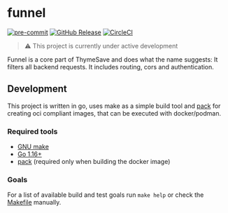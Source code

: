 funnel
===
[![pre-commit](https://img.shields.io/badge/%E2%9A%93%20%20pre--commit-enabled-success)](https://pre-commit.com/)
[![GitHub Release](https://img.shields.io/github/v/tag/thymesave/funnel.svg?label=version)](https://github.com/thymesave/funnel/releases)
[![CircleCI](https://circleci.com/gh/ThymeSave/funnel/tree/main.svg?style=shield)](https://circleci.com/gh/ThymeSave/funnel/tree/main)

> ⚠️ This project is currently under active development

Funnel is a core part of ThymeSave and does what the name suggests: It filters all backend requests. It includes
routing, cors and authentication.

## Development

This project is written in go, uses make as a simple build tool and [pack](https://github.com/buildpacks/pack) for
creating oci compliant images, that can be executed with docker/podman.

### Required tools

- [GNU make](https://www.gnu.org/software/make/)
- [Go 1.16+](https://golang.org/)
- [pack](https://github.com/buildpacks/pack) (required only when building the docker image)

### Goals

For a list of available build and test goals run `make help` or check the [Makefile](./Makefile) manually.
